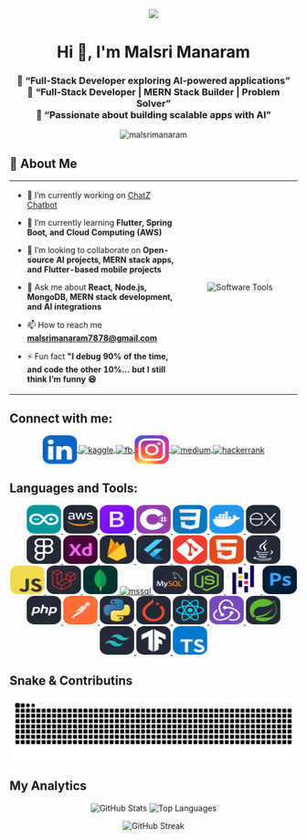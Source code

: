 <p align="center" ><img  src = "https://github.com/7oSkaaa/7oSkaaa/blob/main/Images/about_me.gif?raw=true" width = 150px></p>
<h1 align="center">Hi 👋, I'm Malsri Manaram</h1>
<h3 align="center"> 🤖 “Full-Stack Developer exploring AI-powered applications” <br/> 🚀 “Full-Stack Developer | MERN Stack Builder | Problem Solver”<br/> 🌱 “Passionate about building scalable apps with AI”</h3>

<p align="center"> <img src="https://komarev.com/ghpvc/?username=malsrimanaram&label=Profile%20views&color=0e75b6&style=flat" alt="malsrimanaram" /> </p>

<!-- <p align="center">
  <picture> 
    <source
      srcset="https://github-profile-trophy.vercel.app/?username=malsrimanaram&theme=radical&margin-w=20"
      media="(prefers-color-scheme: dark)"
    />
    <img
      src="https://github-profile-trophy.vercel.app/?username=malsrimanaram&theme=radical&no-bg=true&"
      alt="malsrimanaram"
    />&nbsp;&nbsp;
  </picture>
</p> -->

## 🔭 About Me
<table>
  <tr>
    <td valign="top" width="60%">
      
- 🔭 I’m currently working on [ChatZ Chatbot](https://github.com/MalsriManaram/ChatZ-Fontend)

- 🌱 I’m currently learning **Flutter, Spring Boot, and Cloud Computing (AWS)**

- 👯 I’m looking to collaborate on **Open-source AI projects, MERN stack apps, and Flutter-based mobile projects**

- 💬 Ask me about **React, Node.js, MongoDB, MERN stack development, and AI integrations**

- 📫 How to reach me **malsrimanaram7878@gmail.com**

- ⚡ Fun fact **"I debug 90% of the time, and code the other 10%… but I still think I’m funny 😆**
    </td>
    <td valign="center" width="40%" align="center">
    <img src="https://github.com/7oSkaaa/7oSkaaa/blob/main/Images/Software_Tools.gif?raw=true" alt="Software Tools" width="320"/>
    </td>
  </tr>
</table>


##  Connect with me:
<p align="center">
  <a href="https://linkedin.com/in/malsri manaram" target="blank">
    <img align="center" src="https://raw.githubusercontent.com/tandpfun/skill-icons/main/icons/LinkedIn.svg" alt="linkedin" height="50" width="60" />
  </a>
  
  <a href="https://kaggle.com/malsrimanaram" target="blank">
    <img align="center" src="https://raw.githubusercontent.com/rahuldkjain/github-profile-readme-generator/master/src/images/icons/Social/kaggle.svg" alt="kaggle" height="50" width="60" />
  </a>
  
  <a href="https://fb.com/malsri manaram" target="blank">
    <img align="center" src="https://raw.githubusercontent.com/rahuldkjain/github-profile-readme-generator/master/src/images/icons/Social/facebook.svg" alt="fb" height="50" width="60" />
  </a>
  
  <a href="https://instagram.com/_malsri_manaram_" target="blank">
    <img align="center" src="https://github.com/tandpfun/skill-icons/blob/main/icons/Instagram.svg" alt="instagram" height="50" width="60" />
  </a>
  
  <a href="https://medium.com/malsrimanaram" target="blank">
    <img align="center" src="https://raw.githubusercontent.com/rahuldkjain/github-profile-readme-generator/master/src/images/icons/Social/medium.svg" alt="medium" height="50" width="60" />
  </a>
  
  <a href="https://www.hackerrank.com/@malsrimanaram781" target="blank">
    <img align="center" src="https://raw.githubusercontent.com/rahuldkjain/github-profile-readme-generator/master/src/images/icons/Social/hackerrank.svg" alt="hackerrank" height="50" width="60" />
  </a>
</p>

##  Languages and Tools:
<p align="center">
 <a href="https://www.arduino.cc/" target="_blank" rel="noreferrer">
    <img src="https://github.com/tandpfun/skill-icons/blob/main/icons/Arduino.svg" alt="arduino" height="50" width="60"/>
  </a>

  <a href="https://aws.amazon.com" target="_blank" rel="noreferrer">
    <img src="https://github.com/tandpfun/skill-icons/blob/main/icons/AWS-Dark.svg" alt="aws" height="50" width="60"/>
  </a>

  <a href="https://getbootstrap.com" target="_blank" rel="noreferrer">
    <img src="https://github.com/tandpfun/skill-icons/blob/main/icons/Bootstrap.svg" alt="bootstrap" height="50" width="60"/>
  </a>

  <a href="https://www.w3schools.com/cs/" target="_blank" rel="noreferrer">
    <img src="https://github.com/tandpfun/skill-icons/blob/main/icons/CS.svg" alt="csharp" height="50" width="60"/>
  </a>

  <a href="https://www.w3schools.com/css/" target="_blank" rel="noreferrer">
    <img src="https://github.com/tandpfun/skill-icons/blob/main/icons/CSS.svg" alt="css3" height="50" width="60"/>
  </a>

  <a href="https://www.docker.com/" target="_blank" rel="noreferrer">
    <img src="https://github.com/tandpfun/skill-icons/blob/main/icons/Docker.svg" alt="docker" height="50" width="60"/>
  </a>

  <a href="https://expressjs.com" target="_blank" rel="noreferrer">
    <img src="https://github.com/tandpfun/skill-icons/blob/main/icons/ExpressJS-Dark.svg" alt="express" height="50" width="60"/>
  </a>

  <a href="https://www.figma.com/" target="_blank" rel="noreferrer">
    <img src="https://github.com/tandpfun/skill-icons/blob/main/icons/Figma-Dark.svg" alt="figma" height="50" width="60"/>
  </a>

  <a href="https://www.adobe.com/products/xd.html" target="_blank" rel="noreferrer">
    <img src="https://github.com/tandpfun/skill-icons/blob/main/icons/XD.svg" alt="xd" height="50" width="60" />
  </a>

  <a href="https://firebase.google.com/" target="_blank" rel="noreferrer">
    <img src="https://github.com/tandpfun/skill-icons/blob/main/icons/Firebase-Dark.svg" alt="firebase" height="50" width="60"/>
  </a>

  <a href="https://flutter.dev" target="_blank" rel="noreferrer">
    <img src="https://github.com/tandpfun/skill-icons/blob/main/icons/Flutter-Dark.svg" alt="flutter" height="50" width="60"/>
  </a>

  <a href="https://git-scm.com/" target="_blank" rel="noreferrer">
    <img src="https://github.com/tandpfun/skill-icons/blob/main/icons/Git.svg" alt="git" height="50" width="60"/>
  </a>

  <a href="https://www.w3.org/html/" target="_blank" rel="noreferrer">
    <img src="https://github.com/tandpfun/skill-icons/blob/main/icons/HTML.svg" alt="html5" height="50" width="60"/>
  </a>

  <a href="https://www.java.com" target="_blank" rel="noreferrer">
    <img src="https://github.com/tandpfun/skill-icons/blob/main/icons/Java-Dark.svg" alt="java" height="50" width="60"/>
  </a>

  <a href="https://developer.mozilla.org/en-US/docs/Web/JavaScript" target="_blank" rel="noreferrer">
    <img src="https://github.com/tandpfun/skill-icons/blob/main/icons/JavaScript.svg" alt="javascript" height="50" width="60"/>
  </a>

  <a href="https://laravel.com/" target="_blank" rel="noreferrer">
    <img src="https://github.com/tandpfun/skill-icons/blob/main/icons/Laravel-Dark.svg" alt="laravel" height="50" width="60"/>
  </a>

  <a href="https://www.mongodb.com/" target="_blank" rel="noreferrer">
    <img src="https://github.com/tandpfun/skill-icons/blob/main/icons/MongoDB.svg" alt="mongodb" height="50" width="60"/>
  </a>

  <a href="https://www.microsoft.com/en-us/sql-server" target="_blank" rel="noreferrer">
    <img src="https://www.svgrepo.com/show/303229/microsoft-sql-server-logo.svg" alt="mssql" height="50" width="60"/>
  </a>

  <a href="https://www.mysql.com/" target="_blank" rel="noreferrer">
    <img src="https://github.com/tandpfun/skill-icons/blob/main/icons/MySQL-Dark.svg" alt="mysql" height="50" width="60"/>
  </a>

  <a href="https://nodejs.org" target="_blank" rel="noreferrer">
    <img src="https://github.com/tandpfun/skill-icons/blob/main/icons/NodeJS-Dark.svg" alt="nodejs" height="50" width="60"/>
  </a>

  <a href="https://pandas.pydata.org/" target="_blank" rel="noreferrer">
    <img src="https://raw.githubusercontent.com/devicons/devicon/2ae2a900d2f041da66e950e4d48052658d850630/icons/pandas/pandas-original.svg" alt="pandas" height="50" width="60"/>
  </a>

  <a href="https://www.photoshop.com/en" target="_blank" rel="noreferrer">
    <img src="https://github.com/tandpfun/skill-icons/blob/main/icons/Photoshop.svg" alt="photoshop" height="50" width="60"/>
  </a>

  <a href="https://www.php.net" target="_blank" rel="noreferrer">
    <img src="https://github.com/tandpfun/skill-icons/blob/main/icons/PHP-Dark.svg" alt="php" height="50" width="60"/>
  </a>

  <a href="https://postman.com" target="_blank" rel="noreferrer">
    <img src="https://github.com/tandpfun/skill-icons/blob/main/icons/Postman.svg" alt="postman" height="50" width="60"/>
  </a>

  <a href="https://www.python.org" target="_blank" rel="noreferrer">
    <img src="https://github.com/tandpfun/skill-icons/blob/main/icons/Python-Dark.svg" alt="python" height="50" width="60"/>
  </a>

  <a href="https://pytorch.org/" target="_blank" rel="noreferrer">
    <img src="https://github.com/tandpfun/skill-icons/blob/main/icons/PyTorch-Dark.svg" alt="pytorch" height="50" width="60"/>
  </a>

  <a href="https://reactjs.org/" target="_blank" rel="noreferrer">
    <img src="https://github.com/tandpfun/skill-icons/blob/main/icons/React-Dark.svg" alt="react" height="50" width="60"/>
  </a>

  <a href="https://redux.js.org" target="_blank" rel="noreferrer">
    <img src="https://github.com/tandpfun/skill-icons/blob/main/icons/Redux.svg" alt="redux" height="50" width="60"/>
  </a>

  <a href="https://spring.io/" target="_blank" rel="noreferrer">
    <img src="https://github.com/tandpfun/skill-icons/blob/main/icons/Spring-Dark.svg" alt="spring" height="50" width="60"/>
  </a>

  <a href="https://tailwindcss.com/" target="_blank" rel="noreferrer">
    <img src="https://github.com/tandpfun/skill-icons/blob/main/icons/TailwindCSS-Dark.svg" alt="tailwind" height="50" width="60"/>
  </a>

  <a href="https://www.tensorflow.org" target="_blank" rel="noreferrer">
    <img src="https://github.com/tandpfun/skill-icons/blob/main/icons/TensorFlow-Dark.svg" alt="tensorflow" height="50" width="60"/>
  </a>

  <a href="https://www.typescriptlang.org/" target="_blank" rel="noreferrer">
    <img src="https://github.com/tandpfun/skill-icons/blob/main/icons/TypeScript.svg" alt="typescript" height="50" width="60"/>
  </a>
 </p>

## Snake & Contributins
<p align="center">
  <img src="https://raw.githubusercontent.com/alurubalakarthikeya/alurubalakarthikeya/output/snake.svg" alt="Snake animation" />
</p>

##  My Analytics

<p align="center">
  <picture>
    <source srcset="https://github-readme-stats.vercel.app/api?username=malsrimanaram&show_icons=true&theme=radical&hide_border=true&locale=en" media="(prefers-color-scheme: dark)" />
    <source srcset="https://github-readme-stats.vercel.app/api?username=malsrimanaram&show_icons=true&theme=default&hide_border=true&locale=en" media="(prefers-color-scheme: light)" />
    <img src="https://github-readme-stats.vercel.app/api?username=malsrimanaram&show_icons=true&hide_border=true&locale=en" height="210" alt="GitHub Stats" />
  </picture>

  <picture>
    <source srcset="https://github-readme-stats.vercel.app/api/top-langs/?username=malsrimanaram&layout=compact&theme=radical&hide_border=true" media="(prefers-color-scheme: dark)" />
    <source srcset="https://github-readme-stats.vercel.app/api/top-langs/?username=malsrimanaram&layout=compact&theme=default&hide_border=true" media="(prefers-color-scheme: light)" />
    <img src="https://github-readme-stats.vercel.app/api/top-langs/?username=malsrimanaram&layout=compact&hide_border=true" height="210" alt="Top Languages" />
  </picture>
</p>

<p align="center">
  <picture>
    <source srcset="https://github-readme-streak-stats.herokuapp.com/?user=malsrimanaram&theme=radical&hide_border=true" media="(prefers-color-scheme: dark)" />
    <source srcset="https://github-readme-streak-stats.herokuapp.com/?user=malsrimanaram&theme=default&hide_border=true" media="(prefers-color-scheme: light)" />
    <img src="https://github-readme-streak-stats.herokuapp.com/?user=malsrimanaram&hide_border=true" height="210" alt="GitHub Streak" />
  </picture>
</p>



